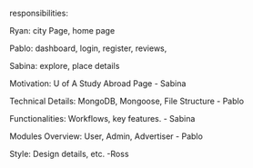 responsibilities:

Ryan: city Page, home page

Pablo: dashboard, login, register, reviews, 

Sabina: explore, place details

Motivation: U of A Study Abroad Page - Sabina

Technical Details: MongoDB, Mongoose, File Structure - Pablo

Functionalities: Workflows, key features. - Sabina

Modules Overview: User, Admin, Advertiser - Pablo

Style: Design details, etc. -Ross

